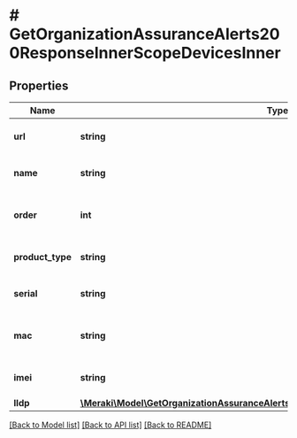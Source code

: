 # # GetOrganizationAssuranceAlerts200ResponseInnerScopeDevicesInner

## Properties

Name | Type | Description | Notes
------------ | ------------- | ------------- | -------------
**url** | **string** | URL of affected device | [optional]
**name** | **string** | Name of affected device | [optional]
**order** | **int** | Order of affected device in array | [optional]
**product_type** | **string** | Type of affected device | [optional]
**serial** | **string** | Serial of affected device | [optional]
**mac** | **string** | MAC address of affected device | [optional]
**imei** | **string** | IMEI of affected device | [optional]
**lldp** | [**\Meraki\Model\GetOrganizationAssuranceAlerts200ResponseInnerScopeDevicesInnerLldp**](GetOrganizationAssuranceAlerts200ResponseInnerScopeDevicesInnerLldp.md) |  | [optional]

[[Back to Model list]](../../README.md#models) [[Back to API list]](../../README.md#endpoints) [[Back to README]](../../README.md)
